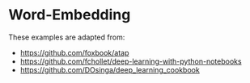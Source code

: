 # Word-Embedding
These examples are adapted from:
* https://github.com/foxbook/atap
* https://github.com/fchollet/deep-learning-with-python-notebooks
* https://github.com/DOsinga/deep_learning_cookbook
